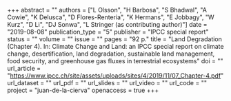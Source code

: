 +++
abstract = ""
authors = ["L Olsson", "H Barbosa", "S Bhadwal", "A Cowie", "K Delusca", "D Flores-Renteria", "K Hermans", "E Jobbagy", "W Kurz", "D Li", "DJ Sonwa", "L Stringer (as contributing author)"]
date = "2019-08-08"
publication_type = "5"
publisher = "IPCC special report"
status = ""
volume = ""
issue = ""
pages = "92 p."
title = "Land Degradation (Chapter 4). In: Climate Change and Land: an IPCC special report on climate change, desertification, land degradation, sustainable land management, food security, and greenhouse gas fluxes in terrestrial ecosystems"
doi = ""
url_article = "https://www.ipcc.ch/site/assets/uploads/sites/4/2019/11/07_Chapter-4.pdf"
url_dataset = ""
url_pdf = ""
url_slides = ""
url_video = ""
url_code = ""
project = "juan-de-la-cierva"
openaccess = true
+++